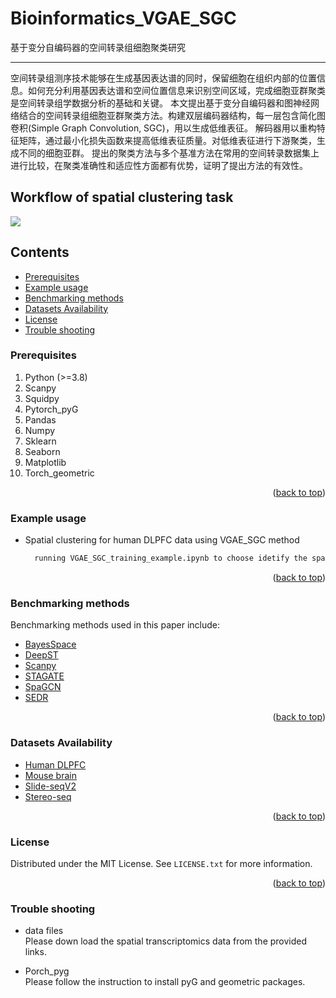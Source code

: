 # Bioinformatics_VGAE_SGC
基于变分自编码器的空间转录组细胞聚类研究

------
空间转录组测序技术能够在生成基因表达谱的同时，保留细胞在组织内部的位置信息。如何充分利用基因表达谱和空间位置信息来识别空间区域，完成细胞亚群聚类是空间转录组学数据分析的基础和关键。
本文提出基于变分自编码器和图神经网络结合的空间转录组细胞亚群聚类方法。构建双层编码器结构，每一层包含简化图卷积(Simple Graph Convolution, SGC)，用以生成低维表征。
解码器用以重构特征矩阵，通过最小化损失函数来提高低维表征质量。对低维表征进行下游聚类，生成不同的细胞亚群。
提出的聚类方法与多个基准方法在常用的空间转录数据集上进行比较，在聚类准确性和适应性方面都有优势，证明了提出方法的有效性。
## Workflow of spatial clustering task
![](https://github.com/narutoten520/Bioinformatics_VGAE_SGC/blob/e0a33dbc31aa4a754a8cd2ea24bb308c136fd86a/%E5%9B%BE1.png)

## Contents
* [Prerequisites](https://github.com/narutoten520/Bioinformatics_VGAE_SGC#prerequisites)
* [Example usage](https://github.com/narutoten520/Bioinformatics_VGAE_SGC#example-usage)
* [Benchmarking methods](https://github.com/narutoten520/Bioinformatics_VGAE_SGC#benchmarking-methods)
* [Datasets Availability](https://github.com/narutoten520/Bioinformatics_VGAE_SGC#datasets-availability)
* [License](https://github.com/narutoten520/Bioinformatics_VGAE_SGC#license)
* [Trouble shooting](https://github.com/narutoten520/Bioinformatics_VGAE_SGC#trouble-shooting)

### Prerequisites

1. Python (>=3.8)
2. Scanpy
3. Squidpy
4. Pytorch_pyG
5. Pandas
6. Numpy
7. Sklearn
8. Seaborn
9. Matplotlib
10. Torch_geometric

<p align="right">(<a href="#readme-top">back to top</a>)</p>

### Example usage
* Spatial clustering for human DLPFC data using VGAE_SGC method
  ```sh
    running VGAE_SGC_training_example.ipynb to choose idetify the spatial domains for human breast cancner data
  ```
<p align="right">(<a href="#readme-top">back to top</a>)</p>

### Benchmarking methods
Benchmarking methods used in this paper include: 
* [BayesSpace](https://github.com/edward130603/BayesSpace)
* [DeepST](https://github.com/JiangBioLab/DeepST)
* [Scanpy](https://scanpy.readthedocs.io/en/stable/)
* [STAGATE](https://github.com/zhanglabtools/STAGATE)
* [SpaGCN](https://github.com/jianhuupenn/SpaGCN)
* [SEDR](https://github.com/JinmiaoChenLab/SEDR)

<p align="right">(<a href="#readme-top">back to top</a>)</p>

### Datasets Availability

* [Human DLPFC](https://github.com/LieberInstitute/spatialLIBD)
* [Mouse brain](https://squidpy.readthedocs.io/en/stable/auto_tutorials/tutorial_visium_hne.html)
* [Slide-seqV2](https://squidpy.readthedocs.io/en/stable/auto_tutorials/tutorial_slideseqv2.html)
* [Stereo-seq](https://stagate.readthedocs.io/en/latest/T4_Stereo.html)

<p align="right">(<a href="#readme-top">back to top</a>)</p>


### License

Distributed under the MIT License. See `LICENSE.txt` for more information.

<p align="right">(<a href="#readme-top">back to top</a>)</p>

### Trouble shooting

* data files<br>
Please down load the spatial transcriptomics data from the provided links.

* Porch_pyg<br>
Please follow the instruction to install pyG and geometric packages.
